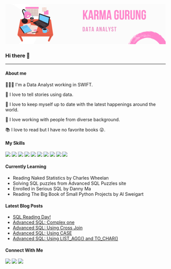 <img src="Karma&#32Gurung.png" />


### Hi there 👋

---

#### About me

👩🏻‍💻 I'm a Data Analyst working in SWIFT. <br>

🧚 I love to tell stories using data.

📱 I love to keep myself up to date with the latest happenings around the world.

🏢 I love working with people from diverse background.

📚 I love to read but I have no favorite books 😜.

#### My Skills
<img src="https://img.shields.io/badge/Microsoft_Excel-217346?style=for-the-badge&logo=microsoft-excel&logoColor=white" /> <img src="https://img.shields.io/badge/PLSQL-F80000?style=for-the-badge&logo=oracle&logoColor=black" /> <img src="https://img.shields.io/badge/Tableau-E37400?style=for-the-badge&logo=Tableau&logoColor=white" /> <img src="https://img.shields.io/badge/Power_BI-ff5959.svg?style=for-the-badge&logoColor=white" /> <img src="https://img.shields.io/badge/Microstrategy-2bace5.svg?style=for-the-badge&logoColor=white" /> <img src="https://img.shields.io/badge/Google%20Analytics-f9ab00?style=for-the-badge&logo=google%20analytics&logoColor=white" /> <img src="https://img.shields.io/badge/Python-3776AB?style=for-the-badge&logo=python&logoColor=white" /> <img src="https://img.shields.io/badge/numpy-%23013243.svg?style=for-the-badge&logo=numpy&logoColor=white" /> <img src="https://img.shields.io/badge/matplotlib-%23150458.svg?style=for-the-badge&logoColor=white" /> <img src="https://img.shields.io/badge/seaborn-7ecaec.svg?style=for-the-badge&logoColor=white" />

#### Currently Learning
* Reading Naked Statistics by Charles Wheelan
* Solving SQL puzzles from Advanced SQL Puzzles site
* Enrolled in Serious SQL by Danny Ma
* Reading The Big Book of Small Python Projects by Al Sweigart

#### Latest Blog Posts
<!-- BLOG-POST-LIST:START -->
- [SQL Reading Day!](https://helokarma.com/2021/12/03/sql-reading-day/)
- [Advanced SQL: Complex one](https://helokarma.com/2021/12/02/advanced-sql-complex-one-2/)
- [Advanced SQL: Using Cross Join](https://helokarma.com/2021/12/01/advanced-sql-using-cross-join/)
- [Advanced SQL: Using CASE](https://helokarma.com/2021/11/30/advanced-sql-using-case/)
- [Advanced SQL: Using LIST_AGG&lpar;&rpar; and TO_CHAR&lpar;&rpar;](https://helokarma.com/2021/11/29/advanced-sql-using-list_agg-and-to_char/)
<!-- BLOG-POST-LIST:END -->

#### Connect With Me

<a href="https://www.linkedin.com/in/karma-dolma-gurung"><img src="https://img.shields.io/badge/linkedin-%230077B5.svg?style=for-the-badge&logo=linkedin&logoColor=white)&link=https://www.linkedin.com/in/karma-dolma-gurung" /></a>
<img src="https://img.shields.io/badge/karmadolma.grg@gmail.com-D14836?style=for-the-badge&logo=Gmail&logoColor=white)" />
<a href="https://helokarma.com//"><img src="https://img.shields.io/badge/Website-e1306c?style=for-the-badge&logoColor=white)&link=https://helokarma.com/" /></a>

<!--
**karmadolma/karmadolma** is a ✨ _special_ ✨ repository because its `README.md` (this file) appears on your GitHub profile.

Here are some ideas to get you started:

- 🔭 I’m currently working on ...
- 🌱 I’m currently learning ...
- 👯 I’m looking to collaborate on ...
- 🤔 I’m looking for help with ...
- 💬 Ask me about ...
- 📫 How to reach me: ...
- 😄 Pronouns: ...
- ⚡ Fun fact: ...
-->
